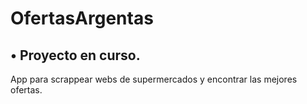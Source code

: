 # OfertasArgentas
## • Proyecto en curso. 
App para scrappear webs de supermercados y encontrar las mejores ofertas.
